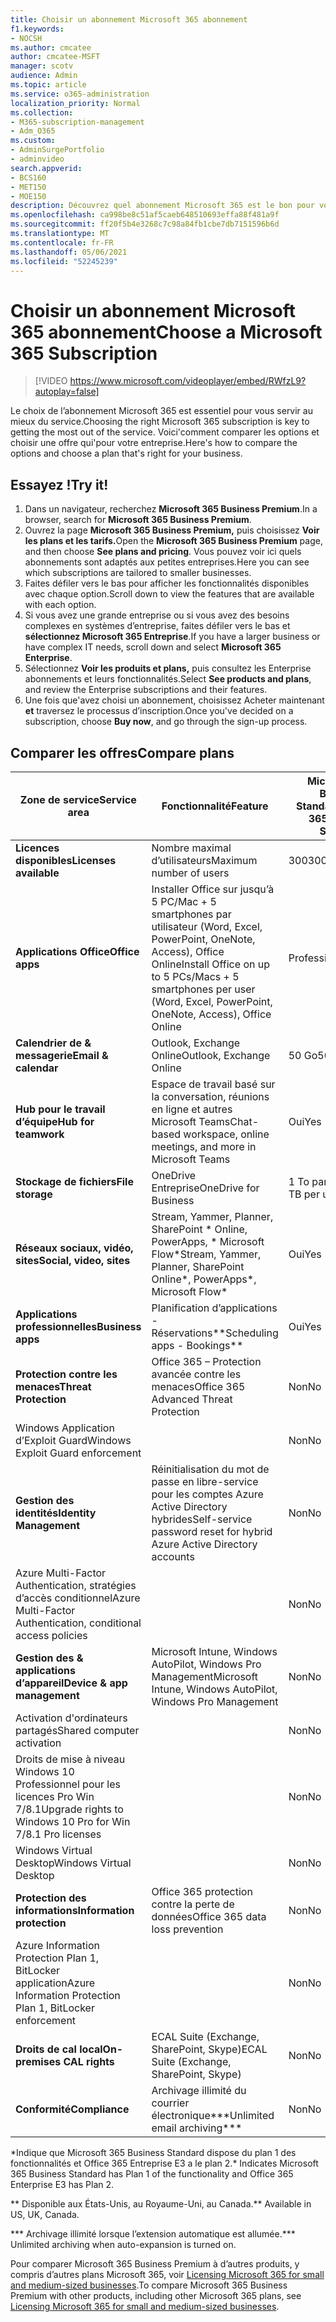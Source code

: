 ```yaml
---
title: Choisir un abonnement Microsoft 365 abonnement
f1.keywords:
- NOCSH
ms.author: cmcatee
author: cmcatee-MSFT
manager: scotv
audience: Admin
ms.topic: article
ms.service: o365-administration
localization_priority: Normal
ms.collection:
- M365-subscription-management
- Adm_O365
ms.custom:
- AdminSurgePortfolio
- adminvideo
search.appverid:
- BCS160
- MET150
- MOE150
description: Découvrez quel abonnement Microsoft 365 est le bon pour votre organisation.
ms.openlocfilehash: ca998be8c51af5caeb648510693effa88f481a9f
ms.sourcegitcommit: ff20f5b4e3268c7c98a84fb1cbe7db7151596b6d
ms.translationtype: MT
ms.contentlocale: fr-FR
ms.lasthandoff: 05/06/2021
ms.locfileid: "52245239"
---
```

# <a name="choose-a-microsoft-365-subscription"></a><span data-ttu-id="ccd33-103">Choisir un abonnement Microsoft 365 abonnement</span><span class="sxs-lookup"><span data-stu-id="ccd33-103">Choose a Microsoft 365 Subscription</span></span>

> [!VIDEO https://www.microsoft.com/videoplayer/embed/RWfzL9?autoplay=false]

<span data-ttu-id="ccd33-104">Le choix de l’abonnement Microsoft 365 est essentiel pour vous servir au mieux du service.</span><span class="sxs-lookup"><span data-stu-id="ccd33-104">Choosing the right Microsoft 365 subscription is key to getting the most out of the service.</span></span> <span data-ttu-id="ccd33-105">Voici&#39;comment comparer les options et choisir une offre qui&#39;pour votre entreprise.</span><span class="sxs-lookup"><span data-stu-id="ccd33-105">Here&#39;s how to compare the options and choose a plan that&#39;s right for your business.</span></span>

## <a name="try-it"></a><span data-ttu-id="ccd33-106">Essayez !</span><span class="sxs-lookup"><span data-stu-id="ccd33-106">Try it!</span></span>

1. <span data-ttu-id="ccd33-107">Dans un navigateur, recherchez **Microsoft 365 Business Premium**.</span><span class="sxs-lookup"><span data-stu-id="ccd33-107">In a browser, search for  **Microsoft 365 Business Premium**.</span></span>
2. <span data-ttu-id="ccd33-108">Ouvrez la page **Microsoft 365 Business Premium,** puis choisissez **Voir les plans et les tarifs.**</span><span class="sxs-lookup"><span data-stu-id="ccd33-108">Open the  **Microsoft 365 Business Premium**  page, and then choose  **See plans and pricing**.</span></span> <span data-ttu-id="ccd33-109">Vous pouvez voir ici quels abonnements sont adaptés aux petites entreprises.</span><span class="sxs-lookup"><span data-stu-id="ccd33-109">Here you can see which subscriptions are tailored to smaller businesses.</span></span>
3. <span data-ttu-id="ccd33-110">Faites défiler vers le bas pour afficher les fonctionnalités disponibles avec chaque option.</span><span class="sxs-lookup"><span data-stu-id="ccd33-110">Scroll down to view the features that are available with each option.</span></span>
4. <span data-ttu-id="ccd33-111">Si vous avez une grande entreprise ou si vous avez des besoins complexes en systèmes d’entreprise, faites défiler vers le bas et **sélectionnez Microsoft 365 Entreprise**.</span><span class="sxs-lookup"><span data-stu-id="ccd33-111">If you have a larger business or have complex IT needs, scroll down and select  **Microsoft 365 Enterprise**.</span></span>
5. <span data-ttu-id="ccd33-112">Sélectionnez **Voir les produits et plans,** puis consultez les Enterprise abonnements et leurs fonctionnalités.</span><span class="sxs-lookup"><span data-stu-id="ccd33-112">Select  **See products and plans**, and review the Enterprise subscriptions and their features.</span></span>
6. <span data-ttu-id="ccd33-113">Une fois que&#39;avez choisi un abonnement, choisissez Acheter maintenant  **et** traversez le processus d’inscription.</span><span class="sxs-lookup"><span data-stu-id="ccd33-113">Once you&#39;ve decided on a subscription, choose  **Buy now**, and go through the sign-up process.</span></span>

## <a name="compare-plans"></a><span data-ttu-id="ccd33-114">Comparer les offres</span><span class="sxs-lookup"><span data-stu-id="ccd33-114">Compare plans</span></span>

| <span data-ttu-id="ccd33-115">Zone de service</span><span class="sxs-lookup"><span data-stu-id="ccd33-115">Service area</span></span> | <span data-ttu-id="ccd33-116">Fonctionnalité</span><span class="sxs-lookup"><span data-stu-id="ccd33-116">Feature</span></span> | <span data-ttu-id="ccd33-117">Microsoft 365 Business Standard</span><span class="sxs-lookup"><span data-stu-id="ccd33-117">Microsoft 365 Business Standard</span></span> | <span data-ttu-id="ccd33-118">Microsoft 365 Business Premium</span><span class="sxs-lookup"><span data-stu-id="ccd33-118">Microsoft 365 Business Premium</span></span> | <span data-ttu-id="ccd33-119">Office 365 Entreprise E3</span><span class="sxs-lookup"><span data-stu-id="ccd33-119">Office 365 Enterprise E3</span></span> |
| --- | --- | --- | --- | --- |
| <span data-ttu-id="ccd33-120">**Licences disponibles**</span><span class="sxs-lookup"><span data-stu-id="ccd33-120">**Licenses available**</span></span> | <span data-ttu-id="ccd33-121">Nombre maximal d’utilisateurs</span><span class="sxs-lookup"><span data-stu-id="ccd33-121">Maximum number of users</span></span> | <span data-ttu-id="ccd33-122">300</span><span class="sxs-lookup"><span data-stu-id="ccd33-122">300</span></span> | <span data-ttu-id="ccd33-123">300</span><span class="sxs-lookup"><span data-stu-id="ccd33-123">300</span></span> | <span data-ttu-id="ccd33-124">Illimité</span><span class="sxs-lookup"><span data-stu-id="ccd33-124">Unlimited</span></span> |
| <span data-ttu-id="ccd33-125">**Applications Office**</span><span class="sxs-lookup"><span data-stu-id="ccd33-125">**Office apps**</span></span> | <span data-ttu-id="ccd33-126">Installer Office sur jusqu’à 5 PC/Mac + 5 smartphones par utilisateur (Word, Excel, PowerPoint, OneNote, Access), Office Online</span><span class="sxs-lookup"><span data-stu-id="ccd33-126">Install Office on up to 5 PCs/Macs + 5 smartphones per user (Word, Excel, PowerPoint, OneNote, Access), Office Online</span></span> | <span data-ttu-id="ccd33-127">Professionnel</span><span class="sxs-lookup"><span data-stu-id="ccd33-127">Business</span></span> | <span data-ttu-id="ccd33-128">Professionnel</span><span class="sxs-lookup"><span data-stu-id="ccd33-128">Business</span></span> | <span data-ttu-id="ccd33-129">ProPlus</span><span class="sxs-lookup"><span data-stu-id="ccd33-129">ProPlus</span></span> |
| <span data-ttu-id="ccd33-130">**Calendrier de &amp; messagerie**</span><span class="sxs-lookup"><span data-stu-id="ccd33-130">**Email &amp; calendar**</span></span> | <span data-ttu-id="ccd33-131">Outlook, Exchange Online</span><span class="sxs-lookup"><span data-stu-id="ccd33-131">Outlook, Exchange Online</span></span> | <span data-ttu-id="ccd33-132">50 Go</span><span class="sxs-lookup"><span data-stu-id="ccd33-132">50 GB</span></span> | <span data-ttu-id="ccd33-133">50 Go</span><span class="sxs-lookup"><span data-stu-id="ccd33-133">50 GB</span></span> | <span data-ttu-id="ccd33-134">100 Go</span><span class="sxs-lookup"><span data-stu-id="ccd33-134">100 GB</span></span> |
| <span data-ttu-id="ccd33-135">**Hub pour le travail d’équipe**</span><span class="sxs-lookup"><span data-stu-id="ccd33-135">**Hub for teamwork**</span></span> | <span data-ttu-id="ccd33-136">Espace de travail basé sur la conversation, réunions en ligne et autres Microsoft Teams</span><span class="sxs-lookup"><span data-stu-id="ccd33-136">Chat-based workspace, online meetings, and more in Microsoft Teams</span></span> | <span data-ttu-id="ccd33-137">Oui</span><span class="sxs-lookup"><span data-stu-id="ccd33-137">Yes</span></span> | <span data-ttu-id="ccd33-138">Oui</span><span class="sxs-lookup"><span data-stu-id="ccd33-138">Yes</span></span> | <span data-ttu-id="ccd33-139">Oui</span><span class="sxs-lookup"><span data-stu-id="ccd33-139">Yes</span></span> |
| <span data-ttu-id="ccd33-140">**Stockage de fichiers**</span><span class="sxs-lookup"><span data-stu-id="ccd33-140">**File storage**</span></span> | <span data-ttu-id="ccd33-141">OneDrive Entreprise</span><span class="sxs-lookup"><span data-stu-id="ccd33-141">OneDrive for Business</span></span> | <span data-ttu-id="ccd33-142">1 To par utilisateur</span><span class="sxs-lookup"><span data-stu-id="ccd33-142">1 TB per user</span></span> | <span data-ttu-id="ccd33-143">1 To par utilisateur</span><span class="sxs-lookup"><span data-stu-id="ccd33-143">1 TB per user</span></span> | <span data-ttu-id="ccd33-144">Illimité</span><span class="sxs-lookup"><span data-stu-id="ccd33-144">Unlimited</span></span> |
| <span data-ttu-id="ccd33-145">**Réseaux sociaux, vidéo, sites**</span><span class="sxs-lookup"><span data-stu-id="ccd33-145">**Social, video, sites**</span></span> | <span data-ttu-id="ccd33-146">Stream, Yammer, Planner, SharePoint \* Online, PowerApps, \* Microsoft Flow\*</span><span class="sxs-lookup"><span data-stu-id="ccd33-146">Stream, Yammer, Planner, SharePoint Online\*, PowerApps\*, Microsoft Flow\*</span></span> | <span data-ttu-id="ccd33-147">Oui</span><span class="sxs-lookup"><span data-stu-id="ccd33-147">Yes</span></span> | <span data-ttu-id="ccd33-148">Oui</span><span class="sxs-lookup"><span data-stu-id="ccd33-148">Yes</span></span> | <span data-ttu-id="ccd33-149">Oui</span><span class="sxs-lookup"><span data-stu-id="ccd33-149">Yes</span></span> |
| <span data-ttu-id="ccd33-150">**Applications professionnelles**</span><span class="sxs-lookup"><span data-stu-id="ccd33-150">**Business apps**</span></span> | <span data-ttu-id="ccd33-151">Planification d’applications - Réservations\*\*</span><span class="sxs-lookup"><span data-stu-id="ccd33-151">Scheduling apps - Bookings\*\*</span></span> | <span data-ttu-id="ccd33-152">Oui</span><span class="sxs-lookup"><span data-stu-id="ccd33-152">Yes</span></span> | <span data-ttu-id="ccd33-153">Oui</span><span class="sxs-lookup"><span data-stu-id="ccd33-153">Yes</span></span> | <span data-ttu-id="ccd33-154">Oui</span><span class="sxs-lookup"><span data-stu-id="ccd33-154">Yes</span></span> |
| <span data-ttu-id="ccd33-155">**Protection contre les menaces**</span><span class="sxs-lookup"><span data-stu-id="ccd33-155">**Threat Protection**</span></span> | <span data-ttu-id="ccd33-156">Office 365 – Protection avancée contre les menaces</span><span class="sxs-lookup"><span data-stu-id="ccd33-156">Office 365 Advanced Threat Protection</span></span> | <span data-ttu-id="ccd33-157">Non</span><span class="sxs-lookup"><span data-stu-id="ccd33-157">No</span></span> | <span data-ttu-id="ccd33-158">Oui</span><span class="sxs-lookup"><span data-stu-id="ccd33-158">Yes</span></span> | <span data-ttu-id="ccd33-159">Non</span><span class="sxs-lookup"><span data-stu-id="ccd33-159">No</span></span> |
 | <span data-ttu-id="ccd33-160">Windows Application d’Exploit Guard</span><span class="sxs-lookup"><span data-stu-id="ccd33-160">Windows Exploit Guard enforcement</span></span>| | <span data-ttu-id="ccd33-161">Non</span><span class="sxs-lookup"><span data-stu-id="ccd33-161">No</span></span> | <span data-ttu-id="ccd33-162">Oui</span><span class="sxs-lookup"><span data-stu-id="ccd33-162">Yes</span></span> | <span data-ttu-id="ccd33-163">Non</span><span class="sxs-lookup"><span data-stu-id="ccd33-163">No</span></span> |
| <span data-ttu-id="ccd33-164">**Gestion des identités**</span><span class="sxs-lookup"><span data-stu-id="ccd33-164">**Identity Management**</span></span> | <span data-ttu-id="ccd33-165">Réinitialisation du mot de passe en libre-service pour les comptes Azure Active Directory hybrides</span><span class="sxs-lookup"><span data-stu-id="ccd33-165">Self-service password reset for hybrid Azure Active Directory accounts</span></span> | <span data-ttu-id="ccd33-166">Non</span><span class="sxs-lookup"><span data-stu-id="ccd33-166">No</span></span> | <span data-ttu-id="ccd33-167">Oui</span><span class="sxs-lookup"><span data-stu-id="ccd33-167">Yes</span></span> | <span data-ttu-id="ccd33-168">Non</span><span class="sxs-lookup"><span data-stu-id="ccd33-168">No</span></span> |
 | <span data-ttu-id="ccd33-169">Azure Multi-Factor Authentication, stratégies d’accès conditionnel</span><span class="sxs-lookup"><span data-stu-id="ccd33-169">Azure Multi-Factor Authentication, conditional access policies</span></span> | | <span data-ttu-id="ccd33-170">Non</span><span class="sxs-lookup"><span data-stu-id="ccd33-170">No</span></span> | <span data-ttu-id="ccd33-171">Oui</span><span class="sxs-lookup"><span data-stu-id="ccd33-171">Yes</span></span> | <span data-ttu-id="ccd33-172">Non</span><span class="sxs-lookup"><span data-stu-id="ccd33-172">No</span></span> |
| <span data-ttu-id="ccd33-173">**Gestion des &amp; applications d’appareil**</span><span class="sxs-lookup"><span data-stu-id="ccd33-173">**Device &amp; app management**</span></span> | <span data-ttu-id="ccd33-174">Microsoft Intune, Windows AutoPilot, Windows Pro Management</span><span class="sxs-lookup"><span data-stu-id="ccd33-174">Microsoft Intune, Windows AutoPilot, Windows Pro Management</span></span> | <span data-ttu-id="ccd33-175">Non</span><span class="sxs-lookup"><span data-stu-id="ccd33-175">No</span></span> | <span data-ttu-id="ccd33-176">Oui</span><span class="sxs-lookup"><span data-stu-id="ccd33-176">Yes</span></span> | <span data-ttu-id="ccd33-177">Non</span><span class="sxs-lookup"><span data-stu-id="ccd33-177">No</span></span> |
 | <span data-ttu-id="ccd33-178">Activation d'ordinateurs partagés</span><span class="sxs-lookup"><span data-stu-id="ccd33-178">Shared computer activation</span></span> | | <span data-ttu-id="ccd33-179">Non</span><span class="sxs-lookup"><span data-stu-id="ccd33-179">No</span></span> | <span data-ttu-id="ccd33-180">Oui</span><span class="sxs-lookup"><span data-stu-id="ccd33-180">Yes</span></span> | <span data-ttu-id="ccd33-181">Oui</span><span class="sxs-lookup"><span data-stu-id="ccd33-181">Yes</span></span> |
 | <span data-ttu-id="ccd33-182">Droits de mise à niveau Windows 10 Professionnel pour les licences Pro Win 7/8.1</span><span class="sxs-lookup"><span data-stu-id="ccd33-182">Upgrade rights to Windows 10 Pro for Win 7/8.1 Pro licenses</span></span> | | <span data-ttu-id="ccd33-183">Non</span><span class="sxs-lookup"><span data-stu-id="ccd33-183">No</span></span> | <span data-ttu-id="ccd33-184">Oui</span><span class="sxs-lookup"><span data-stu-id="ccd33-184">Yes</span></span> | <span data-ttu-id="ccd33-185">Non</span><span class="sxs-lookup"><span data-stu-id="ccd33-185">No</span></span> |
 | <span data-ttu-id="ccd33-186">Windows Virtual Desktop</span><span class="sxs-lookup"><span data-stu-id="ccd33-186">Windows Virtual Desktop</span></span> | | <span data-ttu-id="ccd33-187">Non</span><span class="sxs-lookup"><span data-stu-id="ccd33-187">No</span></span> | <span data-ttu-id="ccd33-188">Oui</span><span class="sxs-lookup"><span data-stu-id="ccd33-188">Yes</span></span> | <span data-ttu-id="ccd33-189">Non</span><span class="sxs-lookup"><span data-stu-id="ccd33-189">No</span></span> |
| <span data-ttu-id="ccd33-190">**Protection des informations**</span><span class="sxs-lookup"><span data-stu-id="ccd33-190">**Information protection**</span></span> | <span data-ttu-id="ccd33-191">Office 365 protection contre la perte de données</span><span class="sxs-lookup"><span data-stu-id="ccd33-191">Office 365 data loss prevention</span></span> | <span data-ttu-id="ccd33-192">Non</span><span class="sxs-lookup"><span data-stu-id="ccd33-192">No</span></span> | <span data-ttu-id="ccd33-193">Oui</span><span class="sxs-lookup"><span data-stu-id="ccd33-193">Yes</span></span> | <span data-ttu-id="ccd33-194">Oui</span><span class="sxs-lookup"><span data-stu-id="ccd33-194">Yes</span></span> |
 | <span data-ttu-id="ccd33-195">Azure Information Protection Plan 1, BitLocker application</span><span class="sxs-lookup"><span data-stu-id="ccd33-195">Azure Information Protection Plan 1, BitLocker enforcement</span></span> | | <span data-ttu-id="ccd33-196">Non</span><span class="sxs-lookup"><span data-stu-id="ccd33-196">No</span></span> | <span data-ttu-id="ccd33-197">Oui</span><span class="sxs-lookup"><span data-stu-id="ccd33-197">Yes</span></span> | <span data-ttu-id="ccd33-198">Non</span><span class="sxs-lookup"><span data-stu-id="ccd33-198">No</span></span> |
| <span data-ttu-id="ccd33-199">**Droits de cal local**</span><span class="sxs-lookup"><span data-stu-id="ccd33-199">**On-premises CAL rights**</span></span> | <span data-ttu-id="ccd33-200">ECAL Suite (Exchange, SharePoint, Skype)</span><span class="sxs-lookup"><span data-stu-id="ccd33-200">ECAL Suite (Exchange, SharePoint, Skype)</span></span> | <span data-ttu-id="ccd33-201">Non</span><span class="sxs-lookup"><span data-stu-id="ccd33-201">No</span></span> | <span data-ttu-id="ccd33-202">Non</span><span class="sxs-lookup"><span data-stu-id="ccd33-202">No</span></span> | <span data-ttu-id="ccd33-203">Oui</span><span class="sxs-lookup"><span data-stu-id="ccd33-203">Yes</span></span> |
| <span data-ttu-id="ccd33-204">**Conformité**</span><span class="sxs-lookup"><span data-stu-id="ccd33-204">**Compliance**</span></span> | <span data-ttu-id="ccd33-205">Archivage illimité du courrier électronique\*\*\*</span><span class="sxs-lookup"><span data-stu-id="ccd33-205">Unlimited email archiving\*\*\*</span></span> | <span data-ttu-id="ccd33-206">Non</span><span class="sxs-lookup"><span data-stu-id="ccd33-206">No</span></span> | <span data-ttu-id="ccd33-207">Oui</span><span class="sxs-lookup"><span data-stu-id="ccd33-207">Yes</span></span> | <span data-ttu-id="ccd33-208">Oui</span><span class="sxs-lookup"><span data-stu-id="ccd33-208">Yes</span></span> |

<span data-ttu-id="ccd33-209">\*Indique que Microsoft 365 Business Standard dispose du plan 1 des fonctionnalités et Office 365 Entreprise E3 a le plan 2.</span><span class="sxs-lookup"><span data-stu-id="ccd33-209">\* Indicates Microsoft 365 Business Standard has Plan 1 of the functionality and Office 365 Enterprise E3 has Plan 2.</span></span>

<span data-ttu-id="ccd33-210">\*\* Disponible aux États-Unis, au Royaume-Uni, au Canada.</span><span class="sxs-lookup"><span data-stu-id="ccd33-210">\*\* Available in US, UK, Canada.</span></span>

<span data-ttu-id="ccd33-211">\*\*\* Archivage illimité lorsque l’extension automatique est allumée.</span><span class="sxs-lookup"><span data-stu-id="ccd33-211">\*\*\* Unlimited archiving when auto-expansion is turned on.</span></span>

<span data-ttu-id="ccd33-212">Pour comparer Microsoft 365 Business Premium à d’autres produits, y compris d’autres plans Microsoft 365, voir [Licensing Microsoft 365 for small and medium-sized businesses](/office365/servicedescriptions/microsoft-365-service-descriptions/licensing-microsoft-365-in-smb).</span><span class="sxs-lookup"><span data-stu-id="ccd33-212">To compare Microsoft 365 Business Premium with other products, including other Microsoft 365 plans, see [Licensing Microsoft 365 for small and medium-sized businesses](/office365/servicedescriptions/microsoft-365-service-descriptions/licensing-microsoft-365-in-smb).</span></span>
